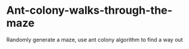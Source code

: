 # Ant-colony-walks-through-the-maze
Randomly generate a maze, use ant colony algorithm to find a way out
